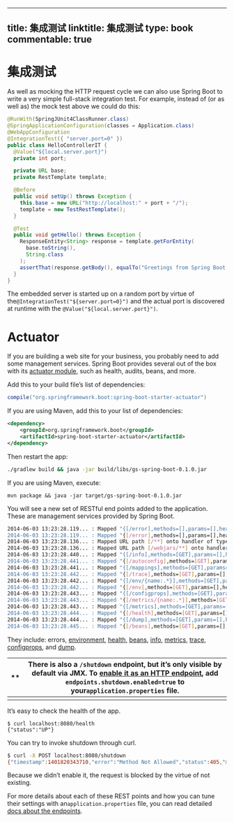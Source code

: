 
---
title: 集成测试
linktitle: 集成测试
type: book
commentable: true
---

# 集成测试

As well as mocking the HTTP request cycle we can also use Spring Boot to write a very simple full-stack integration test. For example, instead of (or as well as) the mock test above we could do this:

```java
@RunWith(SpringJUnit4ClassRunner.class)
@SpringApplicationConfiguration(classes = Application.class)
@WebAppConfiguration
@IntegrationTest({ "server.port=0" })
public class HelloControllerIT {
  @Value("${local.server.port}")
  private int port;

  private URL base;
  private RestTemplate template;

  @Before
  public void setUp() throws Exception {
    this.base = new URL("http://localhost:" + port + "/");
    template = new TestRestTemplate();
  }

  @Test
  public void getHello() throws Exception {
    ResponseEntity<String> response = template.getForEntity(
      base.toString(),
      String.class
    );
    assertThat(response.getBody(), equalTo("Greetings from Spring Boot!"));
  }
}
```

The embedded server is started up on a random port by virtue of the`@IntegrationTest("${server.port=0}")` and the actual port is discovered at runtime with the `@Value("${local.server.port}")`.

# Actuator

If you are building a web site for your business, you probably need to add some management services. Spring Boot provides several out of the box with its [actuator module](http://docs.spring.io/spring-boot/docs/1.3.3.RELEASE/reference/htmlsingle/#production-ready), such as health, audits, beans, and more.

Add this to your build file’s list of dependencies:

```groovy
compile("org.springframework.boot:spring-boot-starter-actuator")
```

If you are using Maven, add this to your list of dependencies:

```xml
<dependency>
	<groupId>org.springframework.boot</groupId>
	<artifactId>spring-boot-starter-actuator</artifactId>
</dependency>
```

Then restart the app:

```sh
./gradlew build && java -jar build/libs/gs-spring-boot-0.1.0.jar
```

If you are using Maven, execute:

```
mvn package && java -jar target/gs-spring-boot-0.1.0.jar
```

You will see a new set of RESTful end points added to the application. These are management services provided by Spring Boot.

```sh
2014-06-03 13:23:28.119... : Mapped "{[/error],methods=[],params=[],headers=[],consumes...
2014-06-03 13:23:28.119... : Mapped "{[/error],methods=[],params=[],headers=[],consumes...
2014-06-03 13:23:28.136... : Mapped URL path [/**] onto handler of type [class org.spri...
2014-06-03 13:23:28.136... : Mapped URL path [/webjars/**] onto handler of type [class ...
2014-06-03 13:23:28.440... : Mapped "{[/info],methods=[GET],params=[],headers=[],consum...
2014-06-03 13:23:28.441... : Mapped "{[/autoconfig],methods=[GET],params=[],headers=[],...
2014-06-03 13:23:28.441... : Mapped "{[/mappings],methods=[GET],params=[],headers=[],co...
2014-06-03 13:23:28.442... : Mapped "{[/trace],methods=[GET],params=[],headers=[],consu...
2014-06-03 13:23:28.442... : Mapped "{[/env/{name:.*}],methods=[GET],params=[],headers=...
2014-06-03 13:23:28.442... : Mapped "{[/env],methods=[GET],params=[],headers=[],consume...
2014-06-03 13:23:28.443... : Mapped "{[/configprops],methods=[GET],params=[],headers=[]...
2014-06-03 13:23:28.443... : Mapped "{[/metrics/{name:.*}],methods=[GET],params=[],head...
2014-06-03 13:23:28.443... : Mapped "{[/metrics],methods=[GET],params=[],headers=[],con...
2014-06-03 13:23:28.444... : Mapped "{[/health],methods=[GET],params=[],headers=[],cons...
2014-06-03 13:23:28.444... : Mapped "{[/dump],methods=[GET],params=[],headers=[],consum...
2014-06-03 13:23:28.445... : Mapped "{[/beans],methods=[GET],params=[],headers=[],consu...
```

They include: errors, [environment](http://localhost:8080/env), [health](http://localhost:8080/health), [beans](http://localhost:8080/beans), [info](http://localhost:8080/info), [metrics](http://localhost:8080/metrics), [trace](http://localhost:8080/trace), [configprops](http://localhost:8080/configprops), and [dump](http://localhost:8080/dump).

| \*\* | There is also a `/shutdown` endpoint, but it’s only visible by default via JMX. To [enable it as an HTTP endpoint](http://docs.spring.io/spring-boot/docs/1.3.3.RELEASE/reference/htmlsingle/#production-ready-customizing-endpoints), add `endpoints.shutdown.enabled=true` to your`application.properties` file. |
| ---- | ------------------------------------------------------------------------------------------------------------------------------------------------------------------------------------------------------------------------------------------------------------------------------------------------------------------ |
|      |                                                                                                                                                                                                                                                                                                                    |

It’s easy to check the health of the app.

```
$ curl localhost:8080/health
{"status":"UP"}
```

You can try to invoke shutdown through curl.

```sh
$ curl -X POST localhost:8080/shutdown
{"timestamp":1401820343710,"error":"Method Not Allowed","status":405,"message":"Request method 'POST' not supported"}
```

Because we didn’t enable it, the request is blocked by the virtue of not existing.

For more details about each of these REST points and how you can tune their settings with an`application.properties` file, you can read detailed [docs about the endpoints](http://docs.spring.io/spring-boot/docs/1.3.3.RELEASE/reference/htmlsingle/#production-ready-endpoints).

    
